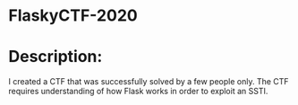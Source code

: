 # FlaskyCTF-2020

# **Description:**
I created a CTF that was successfully solved by a few people only. The CTF requires understanding of how Flask works in order to exploit an SSTI.
